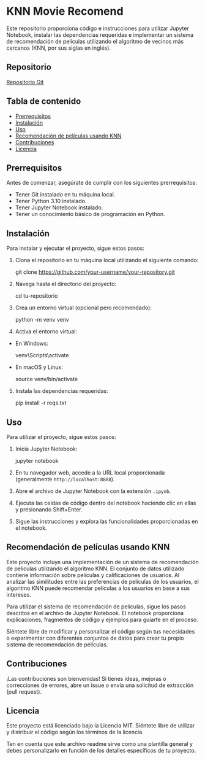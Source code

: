 # KNN Movie Recomend

Este repositorio proporciona código e instrucciones para utilizar Jupyter Notebook, instalar las dependencias requeridas e implementar un sistema de recomendación de películas utilizando el algoritmo de vecinos más cercanos (KNN, por sus siglas en inglés).

## Repositorio

[Repositorio Git](https://github.com/pacifi/movie_recomend.git)

## Tabla de contenido
- [Prerrequisitos](#prerrequisitos)
- [Instalación](#instalación)
- [Uso](#uso)
- [Recomendación de películas usando KNN](#recomendación-de-películas-usando-knn)
- [Contribuciones](#contribuciones)
- [Licencia](#licencia)

## Prerrequisitos
Antes de comenzar, asegúrate de cumplir con los siguientes prerrequisitos:
- Tener Git instalado en tu máquina local.
- Tener Python 3.10 instalado.
- Tener Jupyter Notebook instalado.
- Tener un conocimiento básico de programación en Python.

## Instalación
Para instalar y ejecutar el proyecto, sigue estos pasos:

1. Clona el repositorio en tu máquina local utilizando el siguiente comando:

    git clone https://github.com/your-username/your-repository.git

2. Navega hasta el directorio del proyecto:

    cd tu-repositorio

3. Crea un entorno virtual (opcional pero recomendado):

    python -m venv venv

4. Activa el entorno virtual:

- En Windows:
  
    venv\Scripts\activate
  
- En macOS y Linux:
  
    source venv/bin/activate
  
5. Instala las dependencias requeridas:

    pip install -r reqs.txt

## Uso
Para utilizar el proyecto, sigue estos pasos:

1. Inicia Jupyter Notebook:

    jupyter notebook
2. En tu navegador web, accede a la URL local proporcionada (generalmente `http://localhost:8888`).
3. Abre el archivo de Jupyter Notebook con la extensión `.ipynb`.
4. Ejecuta las celdas de código dentro del notebook haciendo clic en ellas y presionando Shift+Enter.
5. Sigue las instrucciones y explora las funcionalidades proporcionadas en el notebook.

## Recomendación de películas usando KNN
Este proyecto incluye una implementación de un sistema de recomendación de películas utilizando el algoritmo KNN. El conjunto de datos utilizado contiene información sobre películas y calificaciones de usuarios. Al analizar las similitudes entre las preferencias de películas de los usuarios, el algoritmo KNN puede recomendar películas a los usuarios en base a sus intereses.

Para utilizar el sistema de recomendación de películas, sigue los pasos descritos en el archivo de Jupyter Notebook. El notebook proporciona explicaciones, fragmentos de código y ejemplos para guiarte en el proceso.

Siéntete libre de modificar y personalizar el código según tus necesidades o experimentar con diferentes conjuntos de datos para crear tu propio sistema de recomendación de películas.

## Contribuciones
¡Las contribuciones son bienvenidas! Si tienes ideas, mejoras o correcciones de errores, abre un issue o envía una solicitud de extracción (pull request).

## Licencia

Este proyecto está licenciado bajo la Licencia MIT. Siéntete libre de utilizar y distribuir el código según los términos de la licencia.

Ten en cuenta que este archivo readme sirve como una plantilla general y debes personalizarlo en función de los detalles específicos de tu proyecto.

